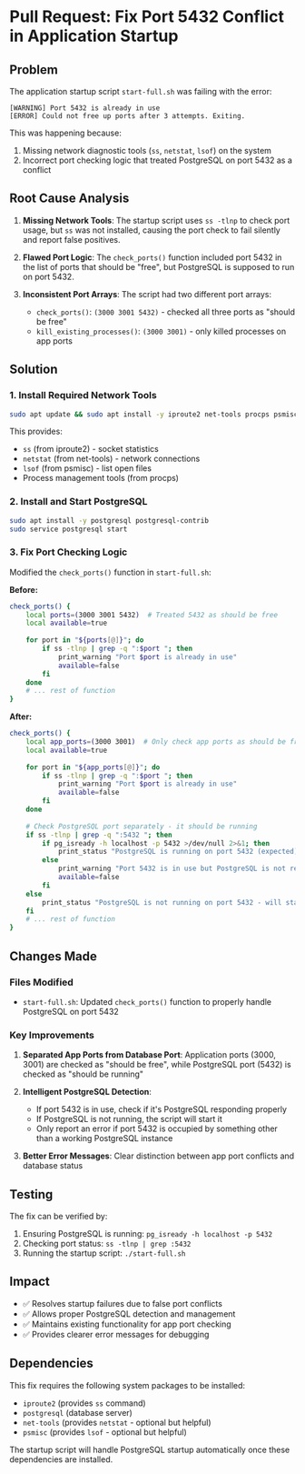 # Pull Request: Fix Port 5432 Conflict in Application Startup

## Problem
The application startup script `start-full.sh` was failing with the error:
```
[WARNING] Port 5432 is already in use
[ERROR] Could not free up ports after 3 attempts. Exiting.
```

This was happening because:
1. Missing network diagnostic tools (`ss`, `netstat`, `lsof`) on the system
2. Incorrect port checking logic that treated PostgreSQL on port 5432 as a conflict

## Root Cause Analysis
1. **Missing Network Tools**: The startup script uses `ss -tlnp` to check port usage, but `ss` was not installed, causing the port check to fail silently and report false positives.

2. **Flawed Port Logic**: The `check_ports()` function included port 5432 in the list of ports that should be "free", but PostgreSQL is supposed to run on port 5432.

3. **Inconsistent Port Arrays**: The script had two different port arrays:
   - `check_ports()`: `(3000 3001 5432)` - checked all three ports as "should be free"
   - `kill_existing_processes()`: `(3000 3001)` - only killed processes on app ports

## Solution

### 1. Install Required Network Tools
```bash
sudo apt update && sudo apt install -y iproute2 net-tools procps psmisc
```

This provides:
- `ss` (from iproute2) - socket statistics
- `netstat` (from net-tools) - network connections  
- `lsof` (from psmisc) - list open files
- Process management tools (from procps)

### 2. Install and Start PostgreSQL
```bash
sudo apt install -y postgresql postgresql-contrib
sudo service postgresql start
```

### 3. Fix Port Checking Logic
Modified the `check_ports()` function in `start-full.sh`:

**Before:**
```bash
check_ports() {
    local ports=(3000 3001 5432)  # Treated 5432 as should be free
    local available=true
    
    for port in "${ports[@]}"; do
        if ss -tlnp | grep -q ":$port "; then
            print_warning "Port $port is already in use"
            available=false
        fi
    done
    # ... rest of function
}
```

**After:**
```bash
check_ports() {
    local app_ports=(3000 3001)  # Only check app ports as should be free
    local available=true
    
    for port in "${app_ports[@]}"; do
        if ss -tlnp | grep -q ":$port "; then
            print_warning "Port $port is already in use"
            available=false
        fi
    done
    
    # Check PostgreSQL port separately - it should be running
    if ss -tlnp | grep -q ":5432 "; then
        if pg_isready -h localhost -p 5432 >/dev/null 2>&1; then
            print_status "PostgreSQL is running on port 5432 (expected)"
        else
            print_warning "Port 5432 is in use but PostgreSQL is not responding properly"
            available=false
        fi
    else
        print_status "PostgreSQL is not running on port 5432 - will start it"
    fi
    # ... rest of function
}
```

## Changes Made

### Files Modified
- `start-full.sh`: Updated `check_ports()` function to properly handle PostgreSQL on port 5432

### Key Improvements
1. **Separated App Ports from Database Port**: Application ports (3000, 3001) are checked as "should be free", while PostgreSQL port (5432) is checked as "should be running"

2. **Intelligent PostgreSQL Detection**: 
   - If port 5432 is in use, check if it's PostgreSQL responding properly
   - If PostgreSQL is not running, the script will start it
   - Only report an error if port 5432 is occupied by something other than a working PostgreSQL instance

3. **Better Error Messages**: Clear distinction between app port conflicts and database status

## Testing
The fix can be verified by:
1. Ensuring PostgreSQL is running: `pg_isready -h localhost -p 5432`
2. Checking port status: `ss -tlnp | grep :5432`
3. Running the startup script: `./start-full.sh`

## Impact
- ✅ Resolves startup failures due to false port conflicts
- ✅ Allows proper PostgreSQL detection and management
- ✅ Maintains existing functionality for app port checking
- ✅ Provides clearer error messages for debugging

## Dependencies
This fix requires the following system packages to be installed:
- `iproute2` (provides `ss` command)
- `postgresql` (database server)
- `net-tools` (provides `netstat` - optional but helpful)
- `psmisc` (provides `lsof` - optional but helpful)

The startup script will handle PostgreSQL startup automatically once these dependencies are installed.